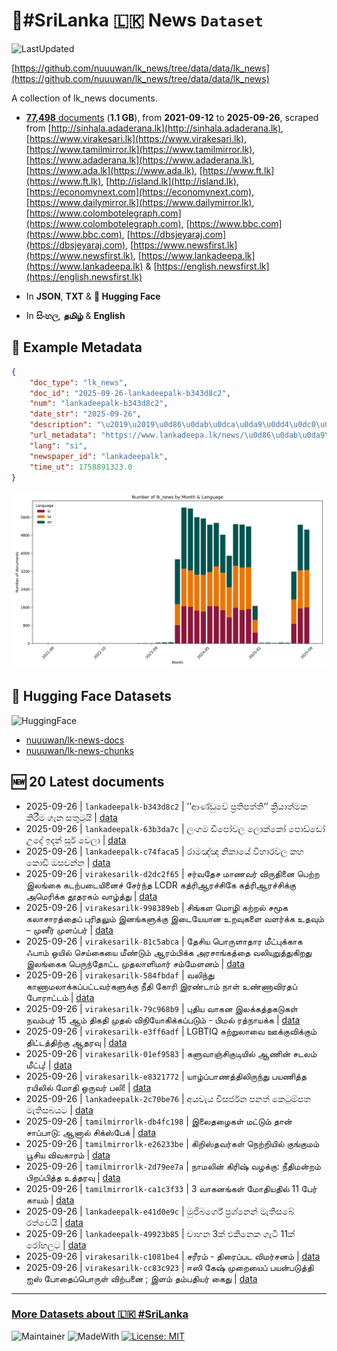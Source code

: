 # 📄#SriLanka 🇱🇰 News `Dataset`

![LastUpdated](https://img.shields.io/badge/last_updated-2025--09--26_18:32:45-green)

[https://github.com/nuuuwan/lk_news/tree/data/data/lk_news](https://github.com/nuuuwan/lk_news/tree/data/data/lk_news)

A collection of lk_news documents.

- [**77,498** documents](https://github.com/nuuuwan/lk_news/tree/data/data/lk_news) (**1.1 GB**), from **2021-09-12** to **2025-09-26**, scraped from [http://sinhala.adaderana.lk](http://sinhala.adaderana.lk), [https://www.virakesari.lk](https://www.virakesari.lk), [https://www.tamilmirror.lk](https://www.tamilmirror.lk), [https://www.adaderana.lk](https://www.adaderana.lk), [https://www.ada.lk](https://www.ada.lk), [https://www.ft.lk](https://www.ft.lk), [http://island.lk](http://island.lk), [https://economynext.com](https://economynext.com), [https://www.dailymirror.lk](https://www.dailymirror.lk), [https://www.colombotelegraph.com](https://www.colombotelegraph.com), [https://www.bbc.com](https://www.bbc.com), [https://dbsjeyaraj.com](https://dbsjeyaraj.com), [https://www.newsfirst.lk](https://www.newsfirst.lk), [https://www.lankadeepa.lk](https://www.lankadeepa.lk) & [https://english.newsfirst.lk](https://english.newsfirst.lk)

- In **JSON**, **TXT** & **🤗 Hugging Face**

- In **සිංහල**, **தமிழ்** & **English**

## 📝 Example Metadata

```json
{
    "doc_type": "lk_news",
    "doc_id": "2025-09-26-lankadeepalk-b343d8c2",
    "num": "lankadeepalk-b343d8c2",
    "date_str": "2025-09-26",
    "description": "\u2019\u2019\u0d86\u0dab\u0dca\u0da9\u0dd4\u0dc0\u0dda \u0db4\u0dca\u200d\u0dbb\u0dad\u0dd2\u0db4\u0dad\u0dca\u0dad\u0dd2\u2019\u2019 \u0d9a\u0dca\u200d\u0dbb\u0dd2\u0dba\u0dcf\u0dad\u0dca\u0db8\u0d9a \u0d9a\u0dd2\u0dbb\u0dd3\u0db8 \u0d9c\u0dd0\u0db1 \u0dc3\u0dad\u0dd4\u0da7\u0dd4\u0dba\u0dd2",
    "url_metadata": "https://www.lankadeepa.lk/news/\u0d86\u0dab\u0da9\u0dc0-\u0db4\u0dbb\u0dad\u0db4\u0dad\u0dad-\u0d9a\u0dbb\u0dba\u0dad\u0db8\u0d9a-\u0d9a\u0dbb\u0db8-\u0d9c\u0db1-\u0dc3\u0dad\u0da7\u0dba/101-680289",
    "lang": "si",
    "newspaper_id": "lankadeepalk",
    "time_ut": 1758891323.0
}
```

![Chart](https://raw.githubusercontent.com/nuuuwan/lk_news/refs/heads/data/data/lk_news/docs_by_month_and_lang.png)

## 🤗 Hugging Face Datasets

![HuggingFace](https://img.shields.io/badge/-HuggingFace-FDEE21?style=for-the-badge&logo=HuggingFace)

- [nuuuwan/lk-news-docs](https://huggingface.co/datasets/nuuuwan/lk-news-docs)
- [nuuuwan/lk-news-chunks](https://huggingface.co/datasets/nuuuwan/lk-news-chunks)

## 🆕 20 Latest documents

- 2025-09-26 | `lankadeepalk-b343d8c2` | ’’ආණ්ඩුවේ ප්‍රතිපත්ති’’ ක්‍රියාත්මක කිරීම ගැන සතුටුයි | [data](https://github.com/nuuuwan/lk_news/tree/data/data/lk_news/2020s/2025/2025-09-26-lankadeepalk-b343d8c2)
- 2025-09-26 | `lankadeepalk-63b3da7c` | ලංගම ඩිපෝවල ලොක්කෝ පොඩ්ඩෝ  උදේ ඉදන් සූර් වෙලා | [data](https://github.com/nuuuwan/lk_news/tree/data/data/lk_news/2020s/2025/2025-09-26-lankadeepalk-63b3da7c)
- 2025-09-26 | `lankadeepalk-c74faca5` | රාමඤ්ඤ නිකායේ විහාරවල කහ කොඩි ඔසවන්න | [data](https://github.com/nuuuwan/lk_news/tree/data/data/lk_news/2020s/2025/2025-09-26-lankadeepalk-c74faca5)
- 2025-09-26 | `virakesarilk-d2dc2f65` | சர்வதேச மாணவர் விருதினை பெற்ற இலங்கை கடற்படையினைச் சேர்ந்த LCDR கத்ரிஆரச்சிகே கத்ரிஆரச்சிக்கு அமெரிக்க தூதரகம் வாழ்த்து | [data](https://github.com/nuuuwan/lk_news/tree/data/data/lk_news/2020s/2025/2025-09-26-virakesarilk-d2dc2f65)
- 2025-09-26 | `virakesarilk-998389eb` | சிங்கள மொழி கற்றல் சமூக கலாசாரத்தைப்  புரிதலும் இனங்களுக்கு இடையேயான உறவுகளை வளர்க்க உதவும் –  முனீர் முளப்பர் | [data](https://github.com/nuuuwan/lk_news/tree/data/data/lk_news/2020s/2025/2025-09-26-virakesarilk-998389eb)
- 2025-09-26 | `virakesarilk-81c5abca` | தேசிய பொருளாதார மீட்புக்காக ஃபாம் ஒயில் செய்கையை மீண்டும் ஆரம்பிக்க அரசாங்கத்தை வலியுறுத்துகிறது இலங்கைக பெருந்தோட்ட முதலாளிமார் சம்மேளனம் | [data](https://github.com/nuuuwan/lk_news/tree/data/data/lk_news/2020s/2025/2025-09-26-virakesarilk-81c5abca)
- 2025-09-26 | `virakesarilk-584fbdaf` | வலிந்து காணாமலாக்கப்பட்டவர்களுக்கு நீதி கோரி இரண்டாம் நாள் உண்ணாவிரதப் போராட்டம் | [data](https://github.com/nuuuwan/lk_news/tree/data/data/lk_news/2020s/2025/2025-09-26-virakesarilk-584fbdaf)
- 2025-09-26 | `virakesarilk-79c968b9` | புதிய வாகன இலக்கத்தகடுகள் நவம்பர் 15 ஆம் திகதி முதல் விநியோகிக்கப்படும் - பிமல் ரத்நாயக்க | [data](https://github.com/nuuuwan/lk_news/tree/data/data/lk_news/2020s/2025/2025-09-26-virakesarilk-79c968b9)
- 2025-09-26 | `virakesarilk-e3ff6adf` | LGBTIQ சுற்றுலாவை ஊக்குவிக்கும் திட்டத்திற்கு ஆதரவு | [data](https://github.com/nuuuwan/lk_news/tree/data/data/lk_news/2020s/2025/2025-09-26-virakesarilk-e3ff6adf)
- 2025-09-26 | `virakesarilk-01ef9583` | களுவாஞ்சிகுடியில் ஆணின் சடலம் மீட்பு! | [data](https://github.com/nuuuwan/lk_news/tree/data/data/lk_news/2020s/2025/2025-09-26-virakesarilk-01ef9583)
- 2025-09-26 | `virakesarilk-e8321772` | யாழ்ப்பாணத்திலிருந்து பயணித்த ரயிலில் மோதி ஒருவர் பலி! | [data](https://github.com/nuuuwan/lk_news/tree/data/data/lk_news/2020s/2025/2025-09-26-virakesarilk-e8321772)
- 2025-09-26 | `lankadeepalk-2c70be76` | අයවැය විසර්ජන පනත් කෙටුම්පත මැතිසබයට | [data](https://github.com/nuuuwan/lk_news/tree/data/data/lk_news/2020s/2025/2025-09-26-lankadeepalk-2c70be76)
- 2025-09-26 | `tamilmirrorlk-db4fc198` | இலைதழைகள் மட்டும் தான் சாப்பாடு: ஆனால் சிக்ஸ்பேக் | [data](https://github.com/nuuuwan/lk_news/tree/data/data/lk_news/2020s/2025/2025-09-26-tamilmirrorlk-db4fc198)
- 2025-09-26 | `tamilmirrorlk-e26233be` | கிறிஸ்தவர்கள் நெற்றியில் குங்குமம் பூசிய விவகாரம் | [data](https://github.com/nuuuwan/lk_news/tree/data/data/lk_news/2020s/2025/2025-09-26-tamilmirrorlk-e26233be)
- 2025-09-26 | `tamilmirrorlk-2d79ee7a` | நாமலின் கிரிஷ் வழக்கு: நீதிமன்றம் பிறப்பித்த உத்தரவு | [data](https://github.com/nuuuwan/lk_news/tree/data/data/lk_news/2020s/2025/2025-09-26-tamilmirrorlk-2d79ee7a)
- 2025-09-26 | `tamilmirrorlk-ca1c3f33` | 3 வாகனங்கள் மோதியதில் 11 பேர் காயம் | [data](https://github.com/nuuuwan/lk_news/tree/data/data/lk_news/2020s/2025/2025-09-26-tamilmirrorlk-ca1c3f33)
- 2025-09-26 | `lankadeepalk-e41d0e9c` | මුජිබර්ගේ ප්‍රශ්නෙන් මැතිසබේ රත්වෙයි | [data](https://github.com/nuuuwan/lk_news/tree/data/data/lk_news/2020s/2025/2025-09-26-lankadeepalk-e41d0e9c)
- 2025-09-26 | `lankadeepalk-49923b85` | වාහන 3ක් එකිනෙක ගැටී 11ක් රෝහලට | [data](https://github.com/nuuuwan/lk_news/tree/data/data/lk_news/2020s/2025/2025-09-26-lankadeepalk-49923b85)
- 2025-09-26 | `virakesarilk-c1081be4` | சரீரம் - திரைப்பட விமர்சனம் | [data](https://github.com/nuuuwan/lk_news/tree/data/data/lk_news/2020s/2025/2025-09-26-virakesarilk-c1081be4)
- 2025-09-26 | `virakesarilk-cc83c923` | ஈஸி கேஷ் முறையைப் பயன்படுத்தி ஐஸ் போதைப்பொருள் விற்பனை ; இளம் தம்பதியர் கைது | [data](https://github.com/nuuuwan/lk_news/tree/data/data/lk_news/2020s/2025/2025-09-26-virakesarilk-cc83c923)

---

### [More Datasets about 🇱🇰 #SriLanka](https://github.com/nuuuwan/lk_datasets)

![Maintainer](https://img.shields.io/badge/maintainer-nuuuwan-red)
![MadeWith](https://img.shields.io/badge/made_with-python-blue)
[![License: MIT](https://img.shields.io/badge/License-MIT-yellow.svg)](https://opensource.org/licenses/MIT)
